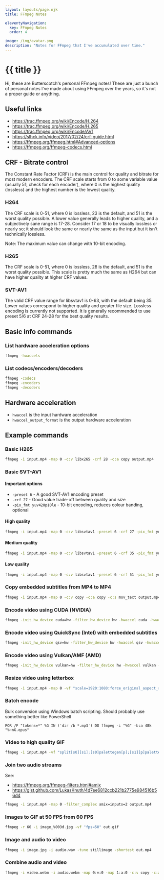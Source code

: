 ```yaml
---
layout: layouts/page.njk
title: FFmpeg Notes

eleventyNavigation:
  key: FFmpeg Notes
  order: 4

image: /img/avatar.png
description: "Notes for FFmpeg that I've accumulated over time."
---
```


# {{ title }}

Hi, these are Butterscotch's personal FFmpeg notes! These are just a bunch of personal notes I've made about using FFmpeg over the years, so it's not a proper guide or anything.

## Useful links

- <https://trac.ffmpeg.org/wiki/Encode/H.264>
- <https://trac.ffmpeg.org/wiki/Encode/H.265>
- <https://trac.ffmpeg.org/wiki/Encode/AV1>
- <https://slhck.info/video/2017/02/24/crf-guide.html>
- <https://ffmpeg.org/ffmpeg.html#Advanced-options>
- <https://ffmpeg.org/ffmpeg-codecs.html>

## CRF - Bitrate control

The Constant Rate Factor (CRF) is the main control for quality and bitrate for most modern encoders. The CRF scale starts from 0 to some variable value (usually 51, check for each encoder), where 0 is the highest quality (lossless) and the highest number is the lowest quality.

### H264

The CRF scale is 0-51, where 0 is lossless, 23 is the default, and 51 is the worst quality possible. A lower value generally leads to higher quality, and a subjectively sane range is 17-28. Consider 17 or 18 to be visually lossless or nearly so; it should look the same or nearly the same as the input but it isn't technically lossless.

Note: The maximum value can change with 10-bit encoding.

### H265

The CRF scale is 0-51, where 0 is lossless, 28 is the default, and 51 is the worst quality possible. This scale is pretty much the same as H264 but can have higher quality at higher CRF values.

### SVT-AV1

The valid CRF value range for libsvtav1 is 0-63, with the default being 35. Lower values correspond to higher quality and greater file size. Lossless encoding is currently ​not supported. It is generally recommended to use preset 5/6 at CRF 24-28 for the best quality results.

## Basic info commands

### List hardware acceleration options

```bash
ffmpeg -hwaccels
```

### List codecs/encoders/decoders

```bash
ffmpeg -codecs
ffmpeg -encoders
ffmpeg -decoders
```

## Hardware acceleration

- `hwaccel` is the input hardware acceleration
- `hwaccel_output_format` is the output hardware acceleration

## Example commands

### Basic H265

```bash
ffmpeg -i input.mp4 -map 0 -c:v libx265 -crf 28 -c:a copy output.mp4
```

### Basic SVT-AV1

#### Important options

- `-preset 6` - A good SVT-AV1 encoding preset
- `-crf 27` - Good value trade-off between quality and size
- `-pix_fmt yuv420p10le` - 10-bit encoding, reduces colour banding, optional

#### High quality

```bash
ffmpeg -i input.mp4 -map 0 -c:v libsvtav1 -preset 6 -crf 27 -pix_fmt yuv420p10le -c:a copy output.mp4
```

#### Medium quality

```bash
ffmpeg -i input.mp4 -map 0 -c:v libsvtav1 -preset 6 -crf 35 -pix_fmt yuv420p10le -c:a copy output.mp4
```

#### Low quality

```bash
ffmpeg -i input.mp4 -map 0 -c:v libsvtav1 -preset 6 -crf 51 -pix_fmt yuv420p10le -c:a copy output.mp4
```

### Copy embedded subtitles from MP4 to MP4

```bash
ffmpeg -i input.mp4 -map 0 -c:v copy -c:a copy -c:s mov_text output.mp4
```

### Encode video using CUDA (NVIDIA)

```bash
ffmpeg -init_hw_device cuda=hw -filter_hw_device hw -hwaccel cuda -hwaccel_output_format cuda -i input.mp4 -map 0 -c:v h264_nvenc -c:a copy output.mp4
```

### Encode video using QuickSync (Intel) with embedded subtitles

```bash
ffmpeg -init_hw_device qsv=hw -filter_hw_device hw -hwaccel qsv -hwaccel_output_format qsv -i input.mp4 -map 0 -c:v h264_qsv -c:a copy -c:s mov_text output.mp4
```

### Encode video using Vulkan/AMF (AMD)

```bash
ffmpeg -init_hw_device vulkan=hw -filter_hw_device hw -hwaccel vulkan -hwaccel_output_format vulkan -i input.mp4 -map 0 -c:v h264_amf -c:a copy output.mp4
```

### Resize video using letterbox

```bash
ffmpeg -i input.mp4 -map 0 -vf "scale=1920:1080:force_original_aspect_ratio=decrease,pad=1920:1080:-1:-1:color=black" output.mp4
```

### Batch encode

Bulk conversion using Windows batch scripting. Should probably use something better like PowerShell

```batch
FOR /F "tokens=*" %G IN ('dir /b *.mp3') DO ffmpeg -i "%G" -b:a 48k "%~nG.opus"
```

### Video to high quality GIF

```bash
ffmpeg -i input.mp4 -vf "split[s0][s1];[s0]palettegen[p];[s1][p]paletteuse" -loop 0 output.gif
```

### Join two audio streams

See:

- <https://ffmpeg.org/ffmpeg-filters.html#amix>
- <https://gist.github.com/LukasKnuth/4d7ee6812ccb221b2775e984516b56d4>

```bash
ffmpeg -i input.mp4 -map 0 -filter_complex amix=inputs=2 output.mp4
```

### Images to GIF at 50 FPS from 60 FPS

```bash
ffmpeg -r 60 -i image_%003d.jpg -vf "fps=50" out.gif
```

### Image and audio to video

```bash
ffmpeg -i image.jpg -i audio.wav -tune stillimage -shortest out.mp4
```

### Combine audio and video

```bash
ffmpeg -i video.webm -i audio.webm -map 0:v:0 -map 1:a:0 -c:v copy -c:a copy out.webm
```
